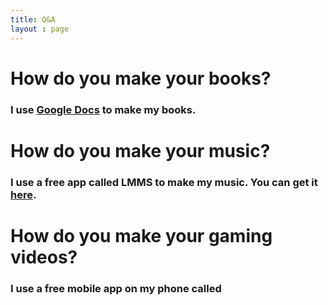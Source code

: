 ```yaml
---
title: Q&A
layout : page
---
```

<h1>How do you make your books?</h1>
<p><h3>I use <a href = "https://docs.google.com">Google Docs</a> to make my books.</h3></p>
<p><h1>How do you make your music?</h1></p>
<p><h3>I use a free app called LMMS to make my music. You can get it <a href = "https://lmms.io">here</a>.</h3></p>
<p><h1>How do you make your gaming videos?</h1></p>
<p><h3>I use a free mobile app on my phone called <a href="https://www.du-recorder.com>DU Recorder</a>.</h3></p>
<p><h1>What about your stop-motion videos?</h1></p>
<p><h3>For those, I use a different app called Stop-Motion Studio (available on Google Play).</h3>
